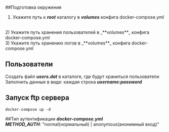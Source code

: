 ##Подготовка окружения
1) Укажите путь к **_root_** каталогу в _**volumes**_ конфига docker-compose.yml 
<br/>
2) Укажите путь хранения пользователей в _**volumes**_ конфига docker-compose.yml 
<br/>
3) Укажите путь хранению логов в _**volumes**_ конфига docker-compose.yml 

## Пользователи
Создать файл **_users.dat_** в каталоге, где будут храниться пользователи
Заполнить данные в виде:
каждая строка **_username:password_**

## Запуск ftp сервера
`docker-compose up -d`

##Тип аутентификации
_**docker-compose.yml**_ 
<br/>
_**METHOD_AUTH**_: "normal(нормальный) | anonymous(анонимный вход)"


